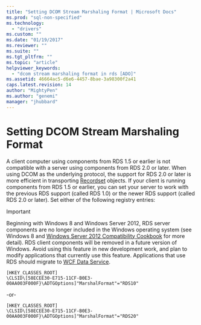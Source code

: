 ```yaml
---
title: "Setting DCOM Stream Marshaling Format | Microsoft Docs"
ms.prod: "sql-non-specified"
ms.technology:
  - "drivers"
ms.custom: ""
ms.date: "01/19/2017"
ms.reviewer: ""
ms.suite: ""
ms.tgt_pltfrm: ""
ms.topic: "article"
helpviewer_keywords: 
  - "dcom stream marshaling format in rds [ADO]"
ms.assetid: 46664ac5-d6e6-4457-8bae-3a98300f2a41
caps.latest.revision: 14
author: "MightyPen"
ms.author: "genemi"
manager: "jhubbard"
---
```

# Setting DCOM Stream Marshaling Format
A client computer using components from RDS 1.5 or earlier is not compatible with a server using components from RDS 2.0 or later. When using DCOM as the underlying protocol, the support for RDS 2.0 or later is more efficient in transporting [Recordset](../../../ado/reference/ado-api/recordset-object-ado.md) objects. If your client is running components from RDS 1.5 or earlier, you can set your server to work with the previous RDS support (called RDS 1.0) or the newer RDS support (called RDS 2.0 or later). Set either of the following registry entries:  
  
> [!IMPORTANT]
>  Beginning with Windows 8 and Windows Server 2012, RDS server components are no longer included in the Windows operating system (see Windows 8 and [Windows Server 2012 Compatibility Cookbook](https://www.microsoft.com/en-us/download/details.aspx?id=27416) for more detail). RDS client components will be removed in a future version of Windows. Avoid using this feature in new development work, and plan to modify applications that currently use this feature. Applications that use RDS should migrate to [WCF Data Service](http://go.microsoft.com/fwlink/?LinkId=199565).  
  
```  
[HKEY_CLASSES_ROOT]  
\CLSID\[58ECEE30-E715-11CF-B0E3-00AA003F000F}\ADTGOptions]"MarshalFormat"="RDS10"  
```  
  
 -or-  
  
```  
[HKEY_CLASSES_ROOT]  
\CLSID\[58ECEE30-E715-11CF-B0E3-00AA003F000F}\ADTGOptions]"MarshalFormat"="RDS20"  
```


